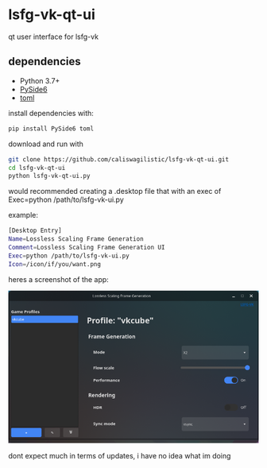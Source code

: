 # lsfg-vk-qt-ui
qt user interface for lsfg-vk
## dependencies

- Python 3.7+
- [PySide6](https://pypi.org/project/PySide6/)
- [toml](https://pypi.org/project/toml/)

install dependencies with:

```bash
pip install PySide6 toml
```
download and run with
```bash
git clone https://github.com/caliswagilistic/lsfg-vk-qt-ui.git
cd lsfg-vk-qt-ui
python lsfg-vk-qt-ui.py
```
would recommended creating a .desktop file that with an exec of Exec=python /path/to/lsfg-vk-ui.py

example:
```bash
[Desktop Entry]
Name=Lossless Scaling Frame Generation
Comment=Lossless Scaling Frame Generation UI
Exec=python /path/to/lsfg-vk-ui.py
Icon=/icon/if/you/want.png

```


heres a screenshot of the app:

![example](example.png)

dont expect much in terms of updates, i have no idea what im doing
